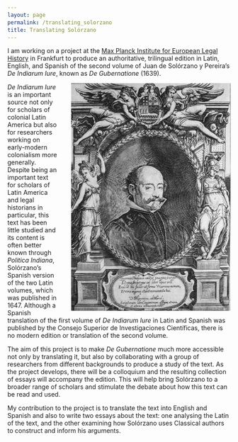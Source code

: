 ```yaml
---
layout: page
permalink: /translating_solorzano
title: Translating Solórzano
---
```


I am working on a project at the [Max Planck Institute for European Legal History](https://www.rg.mpg.de/research/translating-solorzano) in Frankfurt to produce an authoritative, trilingual edition in Latin, English, and Spanish of the second volume of Juan de Solórzano y Pereira’s _De Indiarum Iure_, known as _De Gubernatione_ (1639).

<img src="/img/solorzano.jpg" style="width: 360px; margin-left: 30px; margin-bottom: 10px;" align="right" /> _De Indiarum Iure_ is an important source not only for scholars of colonial Latin America but also for researchers working on early-modern colonialism more generally. Despite being an important text for scholars of Latin America and legal historians in particular, this text has been little studied and its content is often better known through _Politica Indiana_, Solórzano’s Spanish version of the two Latin volumes, which was published in 1647. Although a Spanish translation of the first volume of _De Indiarum Iure_ in Latin and Spanish was published by the Consejo Superior de Investigaciones Científicas, there is no modern edition or translation of the second volume.

The aim of this project is to make _De Gubernatione_ much more accessible not only by translating it, but also by collaborating with a group of researchers from different backgrounds to produce a study of the text. As the project develops, there will be a colloquium and the resulting collection of essays will accompany the edition. This will help bring Solórzano to a broader range of scholars and stimulate the debate about how this text can be read and used.

My contribution to the project is to translate the text into English and Spanish and also to write two essays about the text: one analysing the Latin of the text, and the other examining how Solórzano uses Classical authors to construct and inform his arguments.
